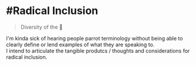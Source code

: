 
# #Radical Inclusion
> Diversity of the 🧠

I'm kinda sick of hearing people parrot terminology without being able to clearly define or lend examples of what they are speaking to. <br>
I intend to articulate the tangible produtcs / thoughts and considerations for radical inclusion. 
